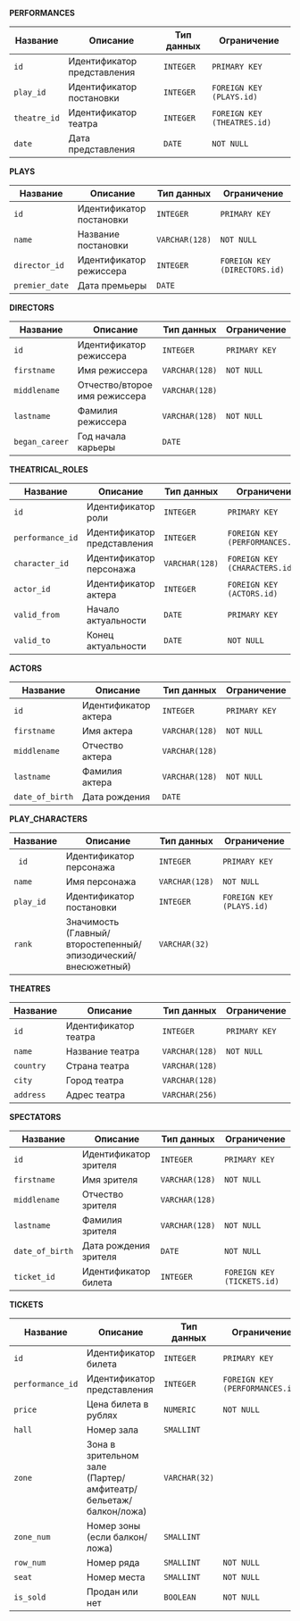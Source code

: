    **PERFORMANCES**   

| Название     | Описание                    | Тип данных | Ограничение                 |
|--------------|-----------------------------|------------|-----------------------------|
| `id`         | Идентификатор представления | `INTEGER`  | `PRIMARY KEY`               |
| `play_id`    | Идентификатор постановки    | `INTEGER`  | `FOREIGN KEY (PLAYS.id)`    |
| `theatre_id` | Идентификатор театра        | `INTEGER`  | `FOREIGN KEY (THEATRES.id)` |
| `date`       | Дата представления          | `DATE`     | `NOT NULL`                  |


   **PLAYS**   

| Название       | Описание                  | Тип данных     | Ограничение                  |
|----------------|---------------------------|----------------|------------------------------|
| `id`           | Идентификатор постановки  | `INTEGER`      | `PRIMARY KEY`                |
| `name`         | Название постановки       | `VARCHAR(128)` | `NOT NULL`                   |
| `director_id`  | Идентификатор режиссера   | `INTEGER`      | `FOREIGN KEY (DIRECTORS.id)` |
| `premier_date` | Дата премьеры             | `DATE`         |                              |


   **DIRECTORS**

| Название       | Описание                      | Тип данных     | Ограничение   |
|----------------|-------------------------------|----------------|---------------|
| `id`           | Идентификатор режиссера       | `INTEGER`      | `PRIMARY KEY` |
| `firstname`    | Имя режиссера                 | `VARCHAR(128)` | `NOT NULL`    |
| `middlename`   | Отчество/второе имя режиссера | `VARCHAR(128)` |               |
| `lastname`     | Фамилия режиссера             | `VARCHAR(128)` | `NOT NULL`    |
| `began_career` | Год начала карьеры            | `DATE`         |               |


   **THEATRICAL_ROLES**

| Название         | Описание                    | Тип данных     | Ограничение                     |
|------------------|-----------------------------|----------------|---------------------------------|
| `id`             | Идентификатор роли          | `INTEGER`      | `PRIMARY KEY`                   |
| `performance_id` | Идентификатор представления | `INTEGER`      | `FOREIGN KEY (PERFORMANCES.id)` |
| `character_id`   | Идентификатор персонажа     | `VARCHAR(128)` | `FOREIGN KEY (CHARACTERS.id)`   |
| `actor_id`       | Идентификатор актерa        | `INTEGER`      | `FOREIGN KEY (ACTORS.id)`       |
| `valid_from`     | Начало актуальности         | `DATE`         | `PRIMARY KEY`                   |
| `valid_to`       | Конец актуальности          | `DATE`         | `NOT NULL`                      |


   **ACTORS**

| Название        | Описание             | Тип данных     | Ограничение                |
|-----------------|----------------------|----------------|----------------------------|
| `id`            | Идентификатор актера | `INTEGER`      | `PRIMARY KEY`              |
| `firstname`     | Имя актера           | `VARCHAR(128)` | `NOT NULL`                 |
| `middlename`    | Отчество актера      | `VARCHAR(128)` |                            |
| `lastname`      | Фамилия актера       | `VARCHAR(128)` | `NOT NULL`                 |
| `date_of_birth` | Дата рождения        | `DATE`         |                            |


   **PLAY_CHARACTERS**   

| Название  | Описание                                                             | Тип данных     | Ограничение              |
|-----------|----------------------------------------------------------------------|----------------|--------------------------|
| ` id`     | Идентификатор персонажа                                              | `INTEGER`      | `PRIMARY KEY`            |
| `name`    | Имя персонажа                                                        | `VARCHAR(128)` | `NOT NULL`               |
| `play_id` | Идентификатор постановки                                             | `INTEGER`      | `FOREIGN KEY (PLAYS.id)` |
| `rank`    | Значимость (Главный/второстепенный/<br/>эпизодический/внесюжетный)   | `VARCHAR(32)`  |                          |


   **THEATRES**

| Название  | Описание             | Тип данных     | Ограничение    |
|-----------|----------------------|----------------|----------------|
| `id`      | Идентификатор театра | `INTEGER`      | `PRIMARY KEY`  |
| `name`    | Название театра      | `VARCHAR(128)` | `NOT NULL`     |
| `country` | Страна театра        | `VARCHAR(128)` |                |
| `city`    | Город театра         | `VARCHAR(128)` |                |
| `address` | Адрес театра         | `VARCHAR(256)` |                |


   **SPECTATORS**

| Название        | Описание              | Тип данных     | Ограничение                |
|-----------------|-----------------------|----------------|----------------------------|
| `id`            | Идентификатор зрителя | `INTEGER`      | `PRIMARY KEY`              |
| `firstname`     | Имя зрителя           | `VARCHAR(128)` | `NOT NULL`                 |
| `middlename`    | Отчество зрителя      | `VARCHAR(128)` |                            |
| `lastname`      | Фамилия зрителя       | `VARCHAR(128)` | `NOT NULL`                 |
| `date_of_birth` | Дата рождения зрителя | `DATE`         | `NOT NULL`                 |
| `ticket_id`     | Идентификатор билета  | `INTEGER`      | `FOREIGN KEY (TICKETS.id)` |


   **TICKETS**

| Название         | Описание                                                             | Тип данных    | Ограничение                     |
|------------------|----------------------------------------------------------------------|---------------|---------------------------------|
| `id`             | Идентификатор билета                                                 | `INTEGER`     | `PRIMARY KEY`                   |
| `performance_id` | Идентификатор представления                                          | `INTEGER`     | `FOREIGN KEY (PERFORMANCES.id)` |
| `price`          | Цена билета в рублях                                                 | `NUMERIC `    | `NOT NULL`                      |
| `hall`           | Номер зала                                                           | `SMALLINT`    |                                 |
| `zone`           | Зона в зрительном зале <br/> (Партер/амфитеатр/бельетаж/балкон/ложа) | `VARCHAR(32)` |                                 |
| `zone_num`       | Номер зоны (если балкон/ложа)                                        | `SMALLINT`    |                                 |
| `row_num`        | Номер ряда                                                           | `SMALLINT`    | `NOT NULL`                      |
| `seat`           | Номер места                                                          | `SMALLINT`    | `NOT NULL`                      |
| `is_sold`        | Продан или нет                                                       | `BOOLEAN `    | `NOT NULL`                      |
